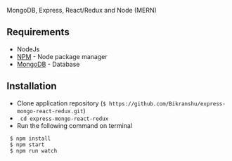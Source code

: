 MongoDB, Express, React/Redux and Node (MERN)

## Requirements

- NodeJs
- [NPM](https://npmjs.org/) - Node package manager
- [MongoDB](https://www.mongodb.com/) - Database

## Installation

- Clone application repository
(```$ https://github.com/Bikranshu/express-mongo-react-redux.git```)
- ``` cd express-mongo-react-redux```
- Run the following command on terminal 
```
 $ npm install
 $ npm start
 $ npm run watch
```